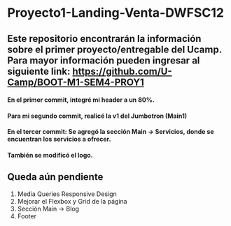 # Proyecto1-Landing-Venta-DWFSC12


## Este repositorio encontrarán la información sobre el primer proyecto/entregable del Ucamp. Para mayor información pueden ingresar al siguiente link: https://github.com/U-Camp/BOOT-M1-SEM4-PROY1

#### En el primer commit, integré mi header a un 80%.

#### Para mi segundo commit, realicé la v1 del Jumbotron (Main1)

#### En el tercer commit: Se agregó la sección Main -> Servicios, donde se encuentran los servicios a ofrecer.
#### También se modificó el logo.

## Queda aún pendiente
1. Media Queries Responsive Design
2. Mejorar el Flexbox y Grid de la página
3. Sección Main -> Blog
4. Footer